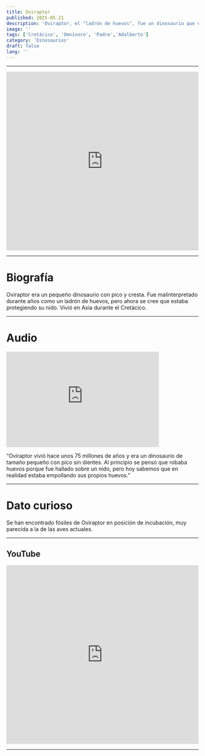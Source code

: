 ```yaml
---
title: Oviraptor
published: 2025-05-21
description: 'Oviraptor, el "ladrón de huevos", fue un dinosaurio que en realidad cuidaba a sus crías.'
image: ''
tags: ['Cretácico', 'Omnívoro', 'Padre','Adalberto']
category: 'Dinosaurios'
draft: false 
lang: ''
---
```


---
<iframe width="100%" height="468" src="https://drive.google.com/file/d/193LpGh1fMcPqsR76ILm5YRwQ-sSwty2V/preview" frameborder="0" allowfullscreen></iframe>

---

# Biografía

Oviraptor era un pequeño dinosaurio con pico y cresta. Fue malinterpretado durante años como un ladrón de huevos, pero ahora se cree que estaba protegiendo su nido. Vivió en Asia durante el Cretácico.

---

# Audio
<iframe width="400" height="250" src="https://drive.google.com/file/d/1BrapZiebuTD1g2mQCFbSMtpqLGl9zep-/preview" frameborder="0" allowfullscreen></iframe>

“Oviraptor vivió hace unos 75 millones de años y era un dinosaurio de tamaño pequeño con pico sin dientes. Al principio se pensó que robaba huevos porque fue hallado sobre un nido, pero hoy sabemos que en realidad estaba empollando sus propios huevos.”

---

# Dato curioso
Se han encontrado fósiles de Oviraptor en posición de incubación, muy parecida a la de las aves actuales.

---
## YouTube

<iframe width="100%" height="468" src="https://www.youtube.com/embed/weOl4UCt2J0?si=G_mKtIpDOmN54VHW" title="YouTube video player" frameborder="0" allow="accelerometer; autoplay; clipboard-write; encrypted-media; gyroscope; picture-in-picture; web-share" allowfullscreen></iframe>


---